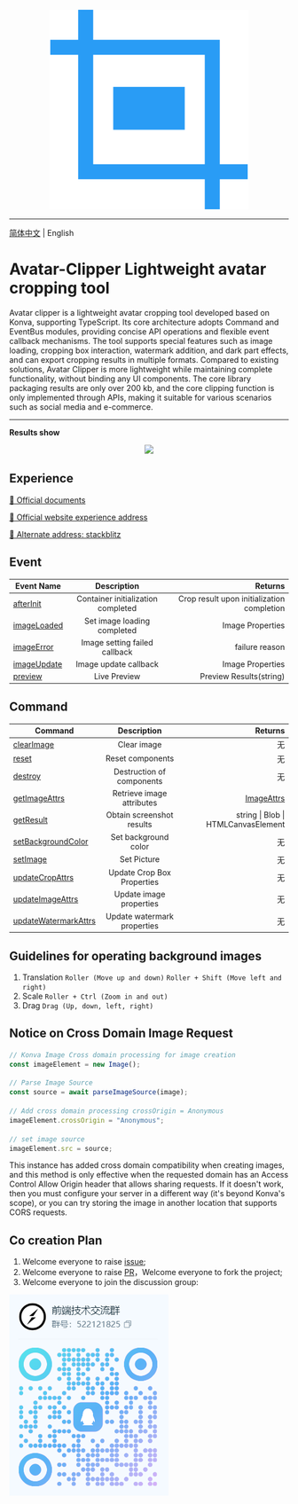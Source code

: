 <p align="center">
    <img src="/public/logo.svg"/>
</p>

---

[简体中文](./README-zh.md) | English

# Avatar-Clipper Lightweight avatar cropping tool

Avatar clipper is a lightweight avatar cropping tool developed based on Konva, supporting TypeScript. Its core architecture adopts Command and EventBus modules, providing concise API operations and flexible event callback mechanisms. The tool supports special features such as image loading, cropping box interaction, watermark addition, and dark part effects, and can export cropping results in multiple formats. Compared to existing solutions, Avatar Clipper is more lightweight while maintaining complete functionality, without binding any UI components. The core library packaging results are only over 200 kb, and the core clipping function is only implemented through APIs, making it suitable for various scenarios such as social media and e-commerce.

---

**Results show**

<p align="center">
    <img src="/public/result.gif"/>
</p>

## Experience

[📖 Official documents](https://pushu-wf.github.io/)

[🎉 Official website experience address](https://pushu-wf.github.io/quick-start/online/)

[🔗 Alternate address: stackblitz](https://stackblitz.com/~/github.com/pushu-wf/avatar-clipper)

## Event

| Event Name                                                                  |            Description             |                                    Returns |
| --------------------------------------------------------------------------- | :--------------------------------: | -----------------------------------------: |
| [afterInit](https://pushu-wf.github.io/quick-start/eventbus/#afterinit)     | Container initialization completed | Crop result upon initialization completion |
| [imageLoaded](https://pushu-wf.github.io/quick-start/eventbus/#imageloaded) |    Set image loading completed     |                           Image Properties |
| [imageError](https://pushu-wf.github.io/quick-start/eventbus/#imageerror)   |   Image setting failed callback    |                             failure reason |
| [imageUpdate](https://pushu-wf.github.io/quick-start/eventbus/#imageupdate) |       Image update callback        |                           Image Properties |
| [preview](https://pushu-wf.github.io/quick-start/eventbus/#preview)         |            Live Preview            |                    Preview Results(string) |

## Command

| Command                                                                                      |         Description         |                                                                    Returns |
| -------------------------------------------------------------------------------------------- | :-------------------------: | -------------------------------------------------------------------------: |
| [clearImage](https://pushu-wf.github.io/quick-start/command/#clearimage)                     |         Clear image         |                                                                         无 |
| [reset](https://pushu-wf.github.io/quick-start/command/#reset)                               |      Reset components       |                                                                         无 |
| [destroy](https://pushu-wf.github.io/quick-start/command/#destroy)                           |  Destruction of components  |                                                                         无 |
| [getImageAttrs](https://pushu-wf.github.io/quick-start/command/#getimageattrs)               |  Retrieve image attributes  | [ImageAttrs](https://pushu-wf.github.io/quick-start/interface/#imageattrs) |
| [getResult](https://pushu-wf.github.io/quick-start/command/#getresult)                       |  Obtain screenshot results  |                                        string \| Blob \| HTMLCanvasElement |
| [setBackgroundColor](https://pushu-wf.github.io/quick-start/command/#setbackgroundcolor)     |    Set background color     |                                                                         无 |
| [setImage](https://pushu-wf.github.io/quick-start/command/#setimage)                         |         Set Picture         |                                                                         无 |
| [updateCropAttrs](https://pushu-wf.github.io/quick-start/command/#updatecropattrs)           | Update Crop Box Properties  |                                                                         无 |
| [updateImageAttrs](https://pushu-wf.github.io/quick-start/command/#updateimageattrs)         |   Update image properties   |                                                                         无 |
| [updateWatermarkAttrs](https://pushu-wf.github.io/quick-start/command/#updatewatermarkattrs) | Update watermark properties |                                                                         无 |

## Guidelines for operating background images

1. Translation `Roller (Move up and down)` `Roller + Shift (Move left and right)`
2. Scale `Roller + Ctrl (Zoom in and out)`
3. Drag `Drag (Up, down, left, right)`

## Notice on Cross Domain Image Request

```ts
// Konva Image Cross domain processing for image creation
const imageElement = new Image();

// Parse Image Source
const source = await parseImageSource(image);

// Add cross domain processing crossOrigin = Anonymous
imageElement.crossOrigin = "Anonymous";

// set image source
imageElement.src = source;
```

This instance has added cross domain compatibility when creating images, and this method is only effective when the requested domain has an Access Control Allow Origin header that allows sharing requests. If it doesn't work, then you must configure your server in a different way (it's beyond Konva's scope), or you can try storing the image in another location that supports CORS requests.

## Co creation Plan

1. Welcome everyone to raise [issue](https://gitee.com/wfeng0/avatar-clipper/issues/new);
2. Welcome everyone to raise [PR](https://gitee.com/wfeng0/avatar-clipper/pulls/new)，Welcome everyone to fork the project;
3. Welcome everyone to join the discussion group:

<img src='/public/qq-group.png'/>
